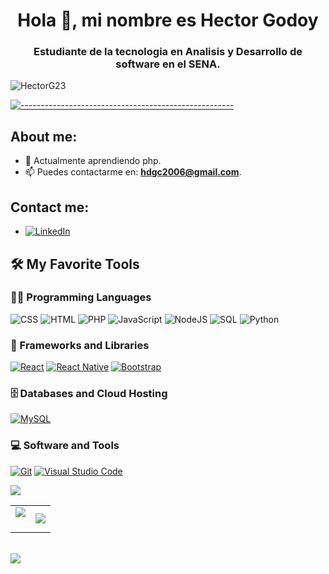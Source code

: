 <h1 align="center">Hola 👋, mi nombre es Hector Godoy</h1>
<h3 align="center">Estudiante de la tecnologia en Analisis y Desarrollo de software en el SENA.</h3>

<p align="left"> <img src="https://komarev.com/ghpvc/?username=HectorG23&label=Profile%20views&color=0e75b6&style=flat" alt="HectorG23" /> </p>

[![-----------------------------------------------------](
https://raw.githubusercontent.com/andreasbm/readme/master/assets/lines/aqua.png)](https://github.com/BaseMax?tab=repositories)


## About me:

- 🌱 Actualmente aprendiendo php.
- 📫 Puedes contactarme en: **hdgc2006@gmail.com**.

## Contact me:
- [![LinkedIn](https://img.shields.io/badge/linkedin-3DDC84?style=for-the-badge&logo=linkedin&logoColor=white&labelColor=101010)](https://www.linkedin.com/in/h%C3%A9ctor-deibyd-godoy-c%C3%A1rdenas-563b89294/)

## 🛠️ My Favorite Tools

### 👨‍💻 Programming Languages

<p>
    <a><img alt="CSS" src="https://img.shields.io/badge/CSS%20-%231572B6.svg?logo=css3&logoColor=white"></a>
    <a><img alt="HTML" src="https://img.shields.io/badge/HTML%20-%23E34F26.svg?logo=html5&logoColor=white"></a>
    <a><img alt="PHP" src="https://img.shields.io/badge/PHP%20-%23E34F26.svg?logo=php&logoColor=white"></a>
    <a><img alt="JavaScript" src="https://img.shields.io/badge/JavaScript%20-%23F7DF1E.svg?logo=javascript&logoColor=black"></a>
    <a><img alt="NodeJS" src="https://img.shields.io/badge/Node.js%20-%2343853D.svg?logo=node.js&logoColor=white"></a>
    <a><img alt="SQL" src="https://img.shields.io/badge/SQL%20-%23025E8C.svg?logo=amazon-dynamodb&logoColor=white"></a>
    <a><img alt="Python" src="https://img.shields.io/badge/Python%20-%23025E8C.svg?logo=Python&logoColor=white"></a>

### 🧰 Frameworks and Libraries

<p>
    <a href="#"><img alt="React" src="https://img.shields.io/badge/React-20232A?style=for-the-badge&logo=react&logoColor=61DAFB"></a>
    <a href="#"><img alt="React Native" src="https://img.shields.io/badge/React_Native-20232A?style=for-the-badge&logo=react&logoColor=61DAFB"></a>
    <a href="#"><img alt="Bootstrap" src="https://img.shields.io/badge/Bootstrap-563D7C?style=for-the-badge&logo=bootstrap&logoColor=white"></a>

</p>

### 🗄️ Databases and Cloud Hosting

<p>
    <a href="#"><img alt="MySQL" src="https://img.shields.io/badge/MySQL-00000F?style=for-the-badge&logo=mysql&logoColor=white"></a>
</p>

### 💻 Software and Tools                                                      

<p>
    <a href="#"><img alt="Git" src="https://img.shields.io/badge/Git%20-%23F05033.svg?logo=git&logoColor=white"></a>
    <a href="#"><img alt="Visual Studio Code" src="https://img.shields.io/badge/Visual%20Studio%20Code-0078d7.svg?logo=visual-studio-code&logoColor=white"></a>
</p>
</p>

<img src="https://user-images.githubusercontent.com/73097560/115834477-dbab4500-a447-11eb-908a-139a6edaec5c.gif">
</p>  

<table border="0" align="center">
<tr border="0">
<td width="50%" align="center">
  
  <img  align="center"  src="https://github-readme-stats.vercel.app/api?username=HectorG23&theme=cobalt&show_icons=true&count_private=true" />
  <br></br>
  


  
</td>

<td width="50%" align="center">

  <img  align="center"  src="https://github-readme-stats.anuraghazra1.vercel.app/api/top-langs/?username=HectorG23&theme=dark&hide_border=true&no-bg=true&no-frame=true&langs_count=10"/>
  
  </td>
</tr>
</table>

<br>





<img src="https://user-images.githubusercontent.com/73097560/115834477-dbab4500-a447-11eb-908a-139a6edaec5c.gif">
</p>  
                                                                                    









